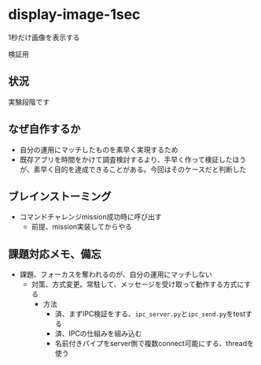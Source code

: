 # display-image-1sec
1秒だけ画像を表示する

検証用

## 状況
実験段階です

## なぜ自作するか
- 自分の運用にマッチしたものを素早く実現するため
- 既存アプリを時間をかけて調査検討するより、手早く作って検証したほうが、素早く目的を達成できることがある。今回はそのケースだと判断した

## ブレインストーミング
- コマンドチャレンジmission成功時に呼び出す
    - 前提、mission実装してからやる

## 課題対応メモ、備忘
- 課題、フォーカスを奪われるのが、自分の運用にマッチしない
    - 対策、方式変更。常駐して、メッセージを受け取って動作する方式にする
        - 方法
            - 済、まずIPC検証をする、`ipc_server.py`と`ipc_send.py`をtestする
            - 済、IPCの仕組みを組み込む
            - 名前付きパイプをserver側で複数connect可能にする、threadを使う
